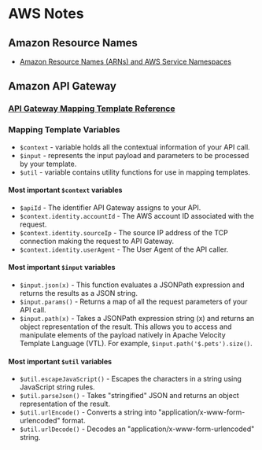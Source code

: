 # AWS Notes

## Amazon Resource Names

* [Amazon Resource Names (ARNs) and AWS Service Namespaces](http://docs.aws.amazon.com/general/latest/gr/aws-arns-and-namespaces.html)

## Amazon API Gateway

### [API Gateway Mapping Template Reference](http://docs.aws.amazon.com/apigateway/latest/developerguide/api-gateway-mapping-template-reference.html)

### Mapping Template Variables

* `$context` - variable holds all the contextual information of your API call. 
* `$input` - represents the input payload and parameters to be processed by your template.
* `$util` - variable contains utility functions for use in mapping templates.

#### Most important `$context` variables

* `$apiId` - The identifier API Gateway assigns to your API.
* `$context.identity.accountId` - The AWS account ID associated with the request.
* `$context.identity.sourceIp` - The source IP address of the TCP connection making the request to API Gateway. 
* `$context.identity.userAgent` - The User Agent of the API caller.


#### Most important `$input` variables

* `$input.json(x)` - This function evaluates a JSONPath expression and returns the results as a JSON string.
* `$input.params()` - Returns a map of all the request parameters of your API call.
* `$input.path(x)` - Takes a JSONPath expression string (x) and returns an object representation of the result. This allows you to access and manipulate elements of the payload natively in Apache Velocity Template Language (VTL). For example, `$input.path('$.pets').size()`.


#### Most important `$util` variables

* `$util.escapeJavaScript()` - Escapes the characters in a string using JavaScript string rules.
* `$util.parseJson()` - Takes "stringified" JSON and returns an object representation of the result. 
* `$util.urlEncode()` - Converts a string into "application/x-www-form-urlencoded" format.
* `$util.urlDecode()` - Decodes an "application/x-www-form-urlencoded" string.


